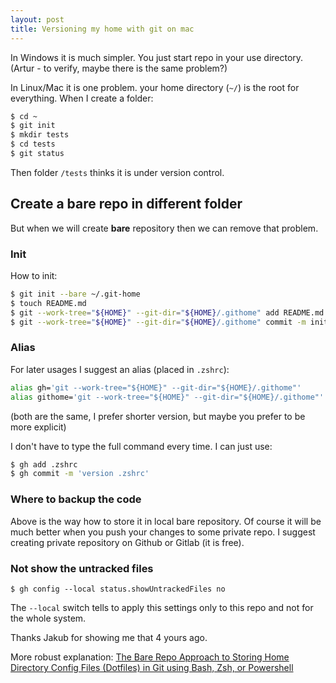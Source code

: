 ```yaml
---
layout: post
title: Versioning my home with git on mac
---
```


In Windows it is much simpler. You just start repo in your use directory.
(Artur - to verify, maybe there is the same problem?)

In Linux/Mac it is one problem. your home directory (`~/`) is the root for everything. When I create a folder:

```zsh
$ cd ~
$ git init
$ mkdir tests
$ cd tests
$ git status
```

Then folder `/tests` thinks it is under version control.

## Create a bare repo in different folder

But when we will create **bare** repository then we can remove that problem.

### Init

How to init:

```zsh
$ git init --bare ~/.git-home
$ touch README.md
$ git --work-tree="${HOME}" --git-dir="${HOME}/.githome" add README.md
$ git --work-tree="${HOME}" --git-dir="${HOME}/.githome" commit -m init
```

### Alias

For later usages I suggest an alias (placed in `.zshrc`):

```zsh
alias gh='git --work-tree="${HOME}" --git-dir="${HOME}/.githome"'
alias githome='git --work-tree="${HOME}" --git-dir="${HOME}/.githome"'
```

(both are the same, I prefer shorter version, but maybe you prefer to be more explicit)

I don't have to type the full command every time. I can just use:

```zsh
$ gh add .zshrc
$ gh commit -m 'version .zshrc'
```

### Where to backup the code

Above is the way how to store it in local bare repository. Of course it will be much better when you push your changes to some private repo. I suggest creating private repository on Github or Gitlab (it is free).

### Not show the untracked files

```
$ gh config --local status.showUntrackedFiles no
```

The `--local` switch tells to apply this settings only to this repo and not for the whole system.

[//]: # "To test it I can create bare repo in other folder and have update alias for pointing to that repo (when I want to test it in ~ home dir). I can test the same in any other directory."

[//]: # "I have tried to also make an alias for 'gitk' but failed on that."

Thanks Jakub for showing me that 4 yours ago.

[//]: # "(link???) to Jakub Linkedin or something"

More robust explanation:
[The Bare Repo Approach to Storing Home Directory Config Files (Dotfiles) in Git using Bash, Zsh, or Powershell](https://dev.to/bowmanjd/store-home-directory-config-files-dotfiles-in-git-using-bash-zsh-or-powershell-the-bare-repo-approach-35l3)